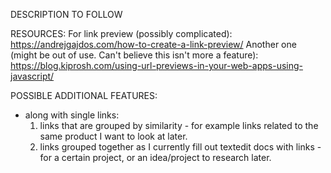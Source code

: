 DESCRIPTION TO FOLLOW

RESOURCES:
For link preview (possibly complicated): https://andrejgajdos.com/how-to-create-a-link-preview/
Another one (might be out of use. Can't believe this isn't more a feature):
https://blog.kiprosh.com/using-url-previews-in-your-web-apps-using-javascript/

POSSIBLE ADDITIONAL FEATURES:

- along with single links:
  1. links that are grouped by similarity - for example links related to the same product I want to look at later.
  2. links grouped together as I currently fill out textedit docs with links - for a certain project, or an idea/project to research later.

